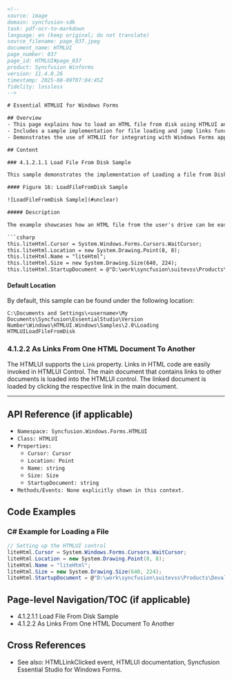 ```html
<!-- 
source: image
domain: syncfusion-sdk
task: pdf-ocr-to-markdown
language: en (keep original; do not translate)
source_filename: page_037.jpeg
document_name: HTMLUI
page_number: 037
page_id: HTMLUI#page_037
product: Syncfusion Winforms
version: 11.4.0.26
timestamp: 2025-08-09T07:04:45Z
fidelity: lossless
-->

# Essential HTMLUI for Windows Forms

## Overview
- This page explains how to load an HTML file from disk using HTMLUI and demonstrates working with links between HTML documents.
- Includes a sample implementation for file loading and jump links functionality.
- Demonstrates the use of HTMLUI for integrating with Windows Forms applications.

## Content

### 4.1.2.1.1 Load File From Disk Sample

This sample demonstrates the implementation of Loading a file from Disk by using HTMLUI.

#### Figure 16: LoadFileFromDisk Sample

![LoadFileFromDisk Sample](#unclear)

##### Description

The example showcases how an HTML file from the user's drive can be easily loaded into the HTMLUI control. The sample includes the following code snippet:

```csharp
this.liteHtml.Cursor = System.Windows.Forms.Cursors.WaitCursor;
this.liteHtml.Location = new System.Drawing.Point(8, 8);
this.liteHtml.Name = "liteHtml";
this.liteHtml.Size = new System.Drawing.Size(640, 224);
this.liteHtml.StartupDocument = @"D:\work\syncfusion\suitevss\Products\Devalog.log";
```

#### Default Location

By default, this sample can be found under the following location:

```
C:\Documents and Settings\<username>\My Documents\Syncfusion\EssentialStudio\Version Number\Windows\HTMLUI.Windows\Samples\2.0\Loading HTMLUILoadFileFromDisk
```

### 4.1.2.2 As Links From One HTML Document To Another

The HTMLUI supports the `Link` property. Links in HTML code are easily invoked in HTMLUI Control. The main document that contains links to other documents is loaded into the HTMLUI control. The linked document is loaded by clicking the respective link in the main document.

---

## API Reference (if applicable)
- `Namespace: Syncfusion.Windows.Forms.HTMLUI`
- `Class: HTMLUI`
- `Properties:`
  - `Cursor: Cursor`
  - `Location: Point`
  - `Name: string`
  - `Size: Size`
  - `StartupDocument: string`
- `Methods/Events: None explicitly shown in this context.`

## Code Examples

### C# Example for Loading a File

```csharp
// Setting up the HTMLUI control
liteHtml.Cursor = System.Windows.Forms.Cursors.WaitCursor;
liteHtml.Location = new System.Drawing.Point(8, 8);
liteHtml.Name = "liteHtml";
liteHtml.Size = new System.Drawing.Size(640, 224);
liteHtml.StartupDocument = @"D:\work\syncfusion\suitevss\Products\Devalog.log";
```

## Page-level Navigation/TOC (if applicable)
- 4.1.2.1.1 Load File From Disk Sample
- 4.1.2.2 As Links From One HTML Document To Another

## Cross References
- See also: HTMLLinkClicked event, HTMLUI documentation, Syncfusion Essential Studio for Windows Forms.

<!-- tags: [syncfusion, windows forms, htmlui, html, file loading, links, startup document, essentialsstudio version number] keywords: [load file, htmlui control, links, document loading, html code, startup document, file location] -->
```